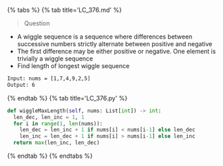 {% tabs %}
{% tab title='LC_376.md' %}

> Question

* A wiggle sequence is a sequence where differences between successive numbers strictly alternate between positive and negative
* The first difference may be either positive or negative. One element is trivially a wiggle sequence
* Find length of longest wiggle sequence

```txt
Input: nums = [1,7,4,9,2,5]
Output: 6
```

{% endtab %}
{% tab title='LC_376.py' %}

```py
def wiggleMaxLength(self, nums: List[int]) -> int:
  len_dec, len_inc = 1, 1
  for i in range(1, len(nums)):
    len_dec = len_inc + 1 if nums[i] < nums[i-1] else len_dec
    len_inc = len_dec + 1 if nums[i] > nums[i-1] else len_inc
  return max(len_inc, len_dec)
```

{% endtab %}
{% endtabs %}
